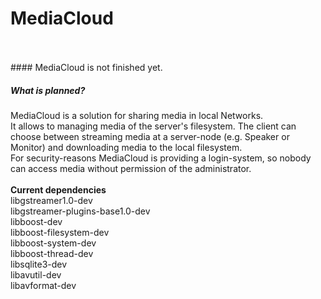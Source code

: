 # MediaCloud
<br />
<br />
#### MediaCloud is not finished yet.
<br />

##### What is planned?

MediaCloud is a solution for sharing media in local Networks.<br />
It allows to managing media of the server's filesystem. The client can choose between streaming media at a server-node (e.g. Speaker or Monitor) and downloading media to the local filesystem. <br />
For security-reasons MediaCloud is providing a login-system, so nobody can access media without permission of the administrator.
<br />
<br />
**Current dependencies** <br />
libgstreamer1.0-dev <br />
libgstreamer-plugins-base1.0-dev <br />
libboost-dev <br />
libboost-filesystem-dev <br />
libboost-system-dev <br />
libboost-thread-dev <br />
libsqlite3-dev <br />
libavutil-dev <br />
libavformat-dev <br />